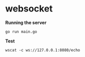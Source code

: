 # websocket

**Running the server**

`go run main.go`

**Test**

`wscat -c ws://127.0.0.1:8080/echo`
